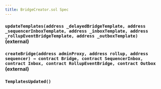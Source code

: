 ```yaml
---
title: BridgeCreator.sol Spec
---
```


### `updateTemplates(address _delayedBridgeTemplate, address _sequencerInboxTemplate, address _inboxTemplate, address _rollupEventBridgeTemplate, address _outboxTemplate)` (external)

### `createBridge(address adminProxy, address rollup, address sequencer) → contract Bridge, contract SequencerInbox, contract Inbox, contract RollupEventBridge, contract Outbox` (external)

### `TemplatesUpdated()`
